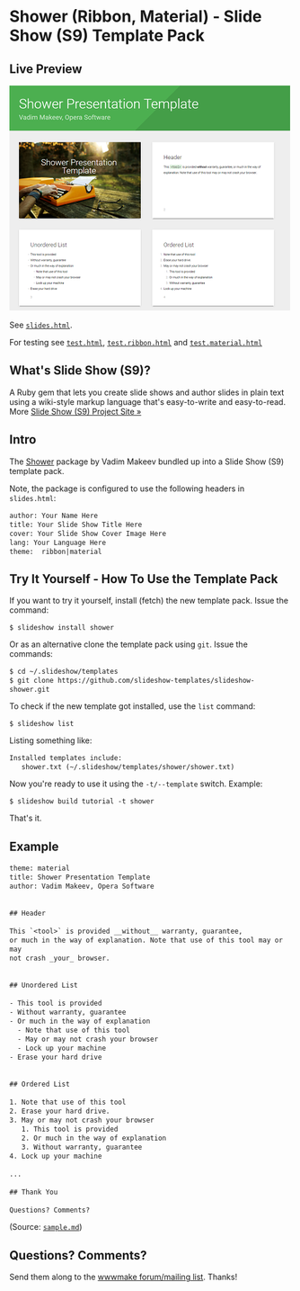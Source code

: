 # Shower (Ribbon, Material) - Slide Show (S9) Template Pack

## Live Preview

![](preview.png)

See [`slides.html`](http://slideshow-templates.github.io/slideshow-shower/slides.html).

For testing see
[`test.html`](http://slideshow-templates.github.io/slideshow-shower/test.html),
[`test.ribbon.html`](http://slideshow-templates.github.io/slideshow-shower/test.ribbon.html) and
[`test.material.html`](http://slideshow-templates.github.io/slideshow-shower/test.material.html)


## What's Slide Show (S9)?

A Ruby gem that lets you create slide shows and author slides in plain text
using a wiki-style markup language that's easy-to-write and easy-to-read.
More [Slide Show (S9) Project Site »](http://slideshow-s9.github.io)

## Intro

The [Shower](https://github.com/shower/shower) package by Vadim Makeev bundled up into
a Slide Show (S9) template pack.

Note, the package is configured to use the following headers in `slides.html`:

    author: Your Name Here
    title: Your Slide Show Title Here
    cover: Your Slide Show Cover Image Here
    lang: Your Language Here
    theme:  ribbon|material


## Try It Yourself - How To Use the Template Pack

If you want to try it yourself, install (fetch) the new template pack. Issue the command:

    $ slideshow install shower

Or as an alternative clone the template pack using `git`. Issue the commands:

    $ cd ~/.slideshow/templates
    $ git clone https://github.com/slideshow-templates/slideshow-shower.git

To check if the new template got installed, use the `list` command:

    $ slideshow list

Listing something like:

    Installed templates include:
       shower.txt (~/.slideshow/templates/shower/shower.txt)

Now you're ready to use it using the `-t/--template` switch. Example:

    $ slideshow build tutorial -t shower

That's it.

## Example


```
theme: material
title: Shower Presentation Template
author: Vadim Makeev, Opera Software


## Header

This `<tool>` is provided __without__ warranty, guarantee,
or much in the way of explanation. Note that use of this tool may or may
not crash _your_ browser.


## Unordered List

- This tool is provided
- Without warranty, guarantee
- Or much in the way of explanation
  - Note that use of this tool
  - May or may not crash your browser
  - Lock up your machine
- Erase your hard drive


## Ordered List

1. Note that use of this tool
2. Erase your hard drive.
3. May or may not crash your browser
   1. This tool is provided
   2. Or much in the way of explanation
   3. Without warranty, guarantee
4. Lock up your machine

...

## Thank You

Questions? Comments?
```

(Source: [`sample.md`](sample.md))


## Questions? Comments?

Send them along to the [wwwmake forum/mailing list](http://groups.google.com/group/wwwmake).
Thanks!

